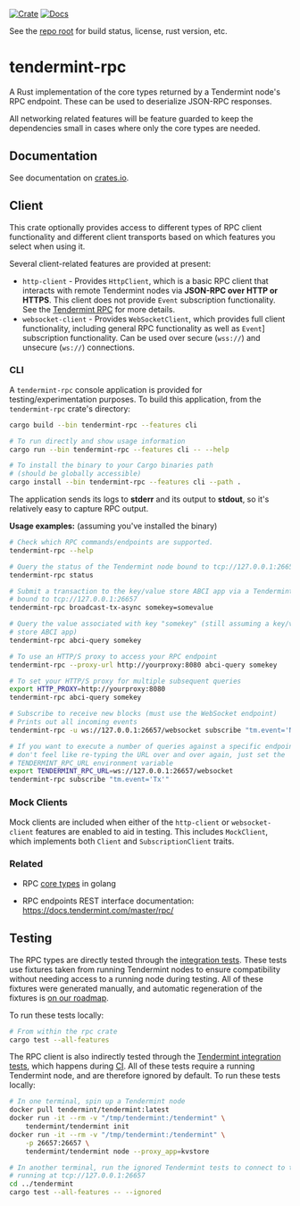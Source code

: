 [![Crate][crate-image]][crate-link]
[![Docs][docs-image]][docs-link]

See the [repo root] for build status, license, rust version, etc.

# tendermint-rpc

A Rust implementation of the core types returned by a Tendermint node's RPC 
endpoint. These can be used to deserialize JSON-RPC responses.

All networking related features will be feature guarded to keep the
dependencies small in cases where only the core types are needed.

## Documentation

See documentation on [crates.io][docs-link].

## Client

This crate optionally provides access to different types of RPC client
functionality and different client transports based on which features you
select when using it.

Several client-related features are provided at present:

* `http-client` - Provides `HttpClient`, which is a basic RPC client that
  interacts with remote Tendermint nodes via **JSON-RPC over HTTP or
  HTTPS**. This client does not provide `Event` subscription
  functionality. See the [Tendermint RPC] for more details.
* `websocket-client` - Provides `WebSocketClient`, which provides full
  client functionality, including general RPC functionality as well as
  `Event`] subscription functionality. Can be used over secure
  (`wss://`) and unsecure (`ws://`) connections.

### CLI

A `tendermint-rpc` console application is provided for testing/experimentation
purposes. To build this application, from the `tendermint-rpc` crate's directory:

```bash
cargo build --bin tendermint-rpc --features cli

# To run directly and show usage information
cargo run --bin tendermint-rpc --features cli -- --help

# To install the binary to your Cargo binaries path
# (should be globally accessible)
cargo install --bin tendermint-rpc --features cli --path .
```

The application sends its logs to **stderr** and its output to **stdout**, so
it's relatively easy to capture RPC output.

**Usage examples:** (assuming you've installed the binary)

```bash
# Check which RPC commands/endpoints are supported.
tendermint-rpc --help

# Query the status of the Tendermint node bound to tcp://127.0.0.1:26657
tendermint-rpc status

# Submit a transaction to the key/value store ABCI app via a Tendermint node
# bound to tcp://127.0.0.1:26657
tendermint-rpc broadcast-tx-async somekey=somevalue

# Query the value associated with key "somekey" (still assuming a key/value
# store ABCI app)
tendermint-rpc abci-query somekey

# To use an HTTP/S proxy to access your RPC endpoint
tendermint-rpc --proxy-url http://yourproxy:8080 abci-query somekey

# To set your HTTP/S proxy for multiple subsequent queries
export HTTP_PROXY=http://yourproxy:8080
tendermint-rpc abci-query somekey

# Subscribe to receive new blocks (must use the WebSocket endpoint)
# Prints out all incoming events
tendermint-rpc -u ws://127.0.0.1:26657/websocket subscribe "tm.event='NewBlock'"

# If you want to execute a number of queries against a specific endpoint and
# don't feel like re-typing the URL over and over again, just set the
# TENDERMINT_RPC_URL environment variable
export TENDERMINT_RPC_URL=ws://127.0.0.1:26657/websocket
tendermint-rpc subscribe "tm.event='Tx'"
```

### Mock Clients

Mock clients are included when either of the `http-client` or
`websocket-client` features are enabled to aid in testing. This includes
`MockClient`, which implements both `Client` and `SubscriptionClient`
traits.

### Related

- RPC [core types] in golang
  
- RPC endpoints REST interface documentation:
https://docs.tendermint.com/master/rpc/ 

## Testing

The RPC types are directly tested through the [integration
tests](./tests/integration.rs). These tests use fixtures taken from running
Tendermint nodes to ensure compatibility without needing access to a running
node during testing. All of these fixtures were generated manually, and
automatic regeneration of the fixtures is [on our roadmap][autogen-fixtures].

To run these tests locally:

```bash
# From within the rpc crate
cargo test --all-features
```

The RPC client is also indirectly tested through the [Tendermint integration
tests](../tendermint/tests/integration.rs), which happens during
[CI](../.github/workflows/test.yml). All of these tests require a running
Tendermint node, and are therefore ignored by default. To run these tests
locally:

```bash
# In one terminal, spin up a Tendermint node
docker pull tendermint/tendermint:latest
docker run -it --rm -v "/tmp/tendermint:/tendermint" \
    tendermint/tendermint init
docker run -it --rm -v "/tmp/tendermint:/tendermint" \
    -p 26657:26657 \
    tendermint/tendermint node --proxy_app=kvstore

# In another terminal, run the ignored Tendermint tests to connect to the node
# running at tcp://127.0.0.1:26657
cd ../tendermint
cargo test --all-features -- --ignored
```

[//]: # (badges)

[crate-image]: https://img.shields.io/crates/v/tendermint-rpc.svg
[crate-link]: https://crates.io/crates/tendermint-rpc
[docs-image]: https://docs.rs/tendermint-rpc/badge.svg
[docs-link]: https://docs.rs/tendermint-rpc/

[//]: # (general links)

[repo root]: https://github.com/informalsystems/tendermint-rs
[tendermint]: https://github.com/tendermint/tendermint
[core types]: https://github.com/tendermint/tendermint/blob/8b4a30fada85fccd8f0cb15009344f1cbd8de616/rpc/core/types/responses.go#L1
[tendermint.rs]: https://crates.io/crates/tendermint
[Tendermint RPC]: https://docs.tendermint.com/master/rpc/
[`/subscribe` endpoint]: https://docs.tendermint.com/master/rpc/#/Websocket/subscribe
[autogen-fixtures]: https://github.com/informalsystems/tendermint-rs/issues/612
